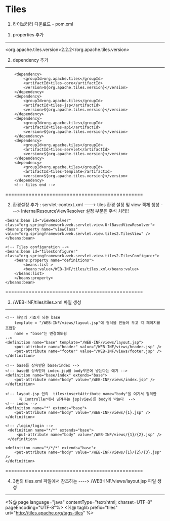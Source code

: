 # Tiles

1. 라이브러리 다운로드 - pom.xml
1) properties 추가 
-------------------------------------------------------------------------------
<org.apache.tiles.version>2.2.2</org.apache.tiles.version>


2) dependency 추가
-------------------------------------------------------------------------------
<!-- tiles start -->
		<dependency> 
			<groupId>org.apache.tiles</groupId> 
			<artifactId>tiles-core</artifactId> 
			<version>${org.apache.tiles.version}</version> 
		</dependency> 
		<dependency> 
			<groupId>org.apache.tiles</groupId> 
			<artifactId>tiles-jsp</artifactId> 
			<version>${org.apache.tiles.version}</version>
		</dependency> 
		<dependency> 
			<groupId>org.apache.tiles</groupId> 
			<artifactId>tiles-api</artifactId> 
			<version>${org.apache.tiles.version}</version> 
		</dependency> 
		<dependency> 
			<groupId>org.apache.tiles</groupId> 
			<artifactId>tiles-servlet</artifactId>
			<version>${org.apache.tiles.version}</version> 
		</dependency> 
		<dependency> 
			<groupId>org.apache.tiles</groupId> 
			<artifactId>tiles-template</artifactId> 
			<version>${org.apache.tiles.version}</version> 
		</dependency>
		<!-- tiles end -->
===============================================

2.  환경설정 추가  :  servlet-context.xml
    ---> tiles 환경 설정 및 view 객체 생성
    ---> InternalResourceViewResolver  설정 부분은 주석 처리!!

<!-- URL로 넘어오는 주소를 매핑해서 사용하겠다 , 이때 사용하는게 TilesView -->
<!-- Tiles view  -->
	<beans:bean id="viewResolver" class="org.springframework.web.servlet.view.UrlBasedViewResolver"> 
	<beans:property name="viewClass" value="org.springframework.web.servlet.view.tiles2.TilesView" /> 
	</beans:bean> 
	
	<!-- Tiles configuration --> 
	<beans:bean id="tilesConfigurer" class="org.springframework.web.servlet.view.tiles2.TilesConfigurer"> 
		<beans:property name="definitions"> 
			<beans:list > 
			<beans:value>/WEB-INF/tiles/tiles.xml</beans:value> 
		</beans:list> 
		</beans:property> 
	</beans:bean>

===============================================

3.  /WEB-INF/tiles/tiles.xml  파일 생성
------------------------------------------------------------------------------
<?xml version="1.0" encoding="UTF-8"?>

<!DOCTYPE tiles-definitions PUBLIC
  "-//Apache Software Foundation//DTD Tiles Configuration 3.0//EN"
  "http://tiles.apache.org/dtds/tiles-config_3_0.dtd">
 
<tiles-definitions>
 
    <!-- 화면의 기초가 되는 base 
    	template = "/WEB-INF/views/layout.jsp"에 형식을 만들어 두고 각 페이지를 조합함
    	name = "base"는 변경해도됨
    -->
    <definition name="base" template="/WEB-INF/views/layout.jsp">      
        <put-attribute name="header" value="/WEB-INF/views/header.jsp" />
        <put-attribute name="footer" value="/WEB-INF/views/footer.jsp" />
    </definition>
    
    <!-- base를 상속받은 base/index -->
    <!-- base를 상속받아 index.jsp를 body부분에 넣는다는 얘기 -->
    <definition name="base/index" extends="base">
        <put-attribute name="body" value="/WEB-INF/views/index.jsp" />
    </definition>
    
<!--
         동적 매핑(호출할때마다 바뀜).
         만약 /user/login의 경로라면 /WEB-INF/views/login/login.jsp 뷰를 가져온다. 
         케바케 * 를 넣으면 {1}을 넣고 jsp를 실행하겠다.(요청하는 url 주소가 아닌 Controller의 반환값을 기준으로 본다 
-->
    
    
    <!-- layout.jsp 안의  tiles:insertAttribute name="body"을 여기서 정의한
    	  즉 Controller에서 넘겨주는 jsp(view)를 body에 박는다  -->
    <!-- index -->     
    <definition name="*" extends="base">
        <put-attribute name="body" value="/WEB-INF/views/{1}.jsp" />
    </definition>
 	
 	<!-- /login/login -->
     <definition name="*/*" extends="base">
         <put-attribute name="body" value="/WEB-INF/views/{1}/{2}.jsp" />
     </definition>
    
    <definition name="*/*/*" extends="base">
        <put-attribute name="body" value="/WEB-INF/views/{1}/{2}/{3}.jsp" />
    </definition>
</tiles-definitions>

===============================================

4.  3번의 tiles.xml 파일에서 참조하는 ---->  /WEB-INF/views/layout.jsp 파일 생성
------------------------------------------------------------------------------
<%@ page language="java" contentType="text/html; charset=UTF-8"
    pageEncoding="UTF-8"%>
<%@ taglib prefix="tiles" uri="http://tiles.apache.org/tags-tiles" %>
<!DOCTYPE html>
<html>
<head>
</head>
<body>
    <tiles:insertAttribute name="header" />
    <tiles:insertAttribute name="body" />
    <tiles:insertAttribute name="footer" />
</body>
</html>















